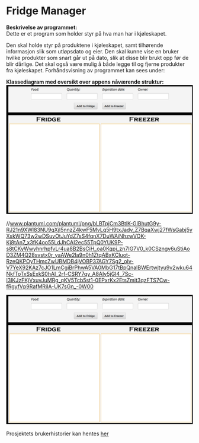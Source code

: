 

Fridge Manager
=
**Beskrivelse av programmet:**  
Dette er et program som holder styr på hva man har i kjøleskapet.

Den skal holde styr på produktene i kjøleskapet, samt tilhørende informasjon slik som utløpsdato og eier. Den skal kunne vise en bruker hvilke produkter som snart går ut på dato, slik at disse blir brukt opp før de blir dårlige. Det skal også være mulig å både legge til og fjerne produkter fra kjøleskapet. Forhåndsvisning av programmet kan sees under: 

**Klassediagram med oversikt over appens nåværende struktur:**  
![Preview of app](./pictures/program.png)

//www.plantuml.com/plantuml/png/bLBTpjCm3BtlK-GIBhutG9y-RJ21n9XWl83NU9qXjI5nnzZ4kwF5MvLq5H9txJadv_Z7BqaXwj27fWsGabj5yXskWQ73w2wDSuvOtJuYdZ7sS4fqnX7DuWAiNhzwVOK-Kj8tAn7_x3fK4oo55LdJhCAI2ec55TpQ0YUK9P-s8tCKyWwyhnrhpfvLr4ua8B2BsCiH_oa0Kqpi_zn7IG7V0_k0CSzngv6uStiAoD3ZM4Q28svstx0r_yaAWe2la9n0h1ZtqABxKCIuot-RzeQKPOyTHmcZwUBMDB4jVOBP37AGY7Sg2_oIv-V7YeX92KAz7cJO1LmCgiBrPhwA5VA0MbG17tBpQnaIBWErtwjtyu9v2wku64NkfToTxSsExkS0hAI_2rf-CSRY7qy_A8AIy5jGl4_7Sc-I3lKJzFKjVxuvJuMRg_qKV5Tcb5st1-0EPxrKx2EtsZmit3qzFTS7Cw-fRgyfVp9RafMRiIA-UK7sGn_-0W00

![Preview of app](./pictures/program.png)

Prosjektets brukerhistorier kan hentes [her](brukerhistorier.md)
